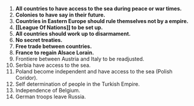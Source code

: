 1. **All countries to have access to the sea during peace or war times.**
2. **Colonies to have say in their future.**
3. **Countries in Eastern Europe should rule themselves not by a empire.**
4. **[[League Of Nations]] to be set up.**
5. **All countries should work up to disarmament.**
6. **No secret treaties.**
7. **Free trade between countries.**
8. **France to regain Alsace Lorain.**
9. Frontiere between Austria and Italy to be readjusted.
10. Serbia have access to the sea.
11. Poland become independent and have access to the sea (Polish Coridor).
12. Self determination of people in the Turkish Empire.
13. Independence of Belgium.
14. German troops leave Russia.